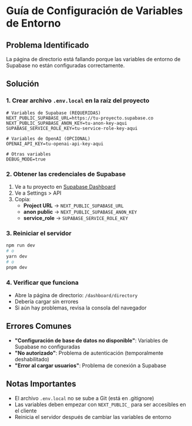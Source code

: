 # Guía de Configuración de Variables de Entorno

## Problema Identificado
La página de directorio está fallando porque las variables de entorno de Supabase no están configuradas correctamente.

## Solución

### 1. Crear archivo `.env.local` en la raíz del proyecto

```env
# Variables de Supabase (REQUERIDAS)
NEXT_PUBLIC_SUPABASE_URL=https://tu-proyecto.supabase.co
NEXT_PUBLIC_SUPABASE_ANON_KEY=tu-anon-key-aqui
SUPABASE_SERVICE_ROLE_KEY=tu-service-role-key-aqui

# Variables de OpenAI (OPCIONAL)
OPENAI_API_KEY=tu-openai-api-key-aqui

# Otras variables
DEBUG_MODE=true
```

### 2. Obtener las credenciales de Supabase

1. Ve a tu proyecto en [Supabase Dashboard](https://supabase.com/dashboard)
2. Ve a Settings > API
3. Copia:
   - **Project URL** → `NEXT_PUBLIC_SUPABASE_URL`
   - **anon public** → `NEXT_PUBLIC_SUPABASE_ANON_KEY`
   - **service_role** → `SUPABASE_SERVICE_ROLE_KEY`

### 3. Reiniciar el servidor

```bash
npm run dev
# o
yarn dev
# o
pnpm dev
```

### 4. Verificar que funciona

- Abre la página de directorio: `/dashboard/directory`
- Debería cargar sin errores
- Si aún hay problemas, revisa la consola del navegador

## Errores Comunes

- **"Configuración de base de datos no disponible"**: Variables de Supabase no configuradas
- **"No autorizado"**: Problema de autenticación (temporalmente deshabilitado)
- **"Error al cargar usuarios"**: Problema de conexión a Supabase

## Notas Importantes

- El archivo `.env.local` no se sube a Git (está en .gitignore)
- Las variables deben empezar con `NEXT_PUBLIC_` para ser accesibles en el cliente
- Reinicia el servidor después de cambiar las variables de entorno
